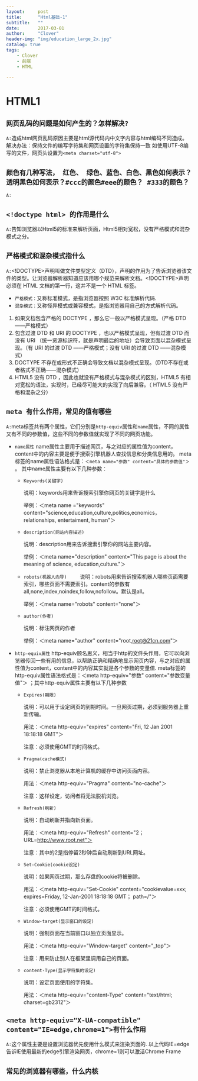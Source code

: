 ```yaml
---
layout:     post
title:      "Html基础-1"
subtitle:   ""
date:       2017-03-01
author:     "Clover"
header-img: "img/education_large_2x.jpg"
catalog: true
tags:
    - Clover
    - 前端
    - HTML

---
```


# HTML1

## `网页乱码的问题是如何产生的？怎样解决?`
`A:`造成html网页乱码原因主要是html源代码内中文字内容与html编码不同造成。解决办法：保持文件的编写字符集和网页设置的字符集保持一致 如使用UTF-8编写的文件，网页头设置为`<meta charset="utf-8">`

## `颜色有几种写法， 红色、 绿色、蓝色、白色、黑色如何表示？ 透明黑色如何表示？#ccc的颜色#eee的颜色？ #333的颜色？`
`A:`

## `<!doctype html> 的作用是什么`
`A:`告知浏览器以Html5的标准来解析页面，Html5相对宽松，没有严格模式和混杂模式之分。

## `严格模式和混杂模式指什么`
`A:`<!DOCTYPE>声明叫做文件类型定义（DTD），声明的作用为了告诉浏览器该文件的类型。让浏览器解析器知道应该用哪个规范来解析文档。<!DOCTYPE>声明必须在 HTML 文档的第一行，这并不是一个 HTML 标签。

* `严格模式：`又称标准模式，是指浏览器按照 W3C 标准解析代码.
* `混杂模式：`又称怪异模式或兼容模式，是指浏览器用自己的方式解析代码。

1. 如果文档包含严格的 DOCTYPE ，那么它一般以严格模式呈现。（严格 DTD ——严格模式） 
2. 包含过渡 DTD 和 URI 的 DOCTYPE ，也以严格模式呈现，但有过渡 DTD 而没有 URI （统一资源标识符，就是声明最后的地址）会导致页面以混杂模式呈现。（有 URI 的过渡 DTD ——严格模式；没有 URI 的过渡 DTD ——混杂模式） 
3. DOCTYPE 不存在或形式不正确会导致文档以混杂模式呈现。（DTD不存在或者格式不正确——混杂模式）
4. HTML5 没有 DTD ，因此也就没有严格模式与混杂模式的区别，HTML5 有相对宽松的语法，实现时，已经尽可能大的实现了向后兼容。（ HTML5 没有严格和混杂之分）


## `meta 有什么作用，常见的值有哪些`
`A:`meta标签共有两个属性，它们分别是`http-equiv`属性和`name`属性，不同的属性又有不同的参数值，这些不同的参数值就实现了不同的网页功能。

* `name属性`
name属性主要用于描述网页，与之对应的属性值为content，content中的内容主要是便于搜索引擎机器人查找信息和分类信息用的。
    meta标签的name属性语法格式是：`＜meta name="参数" content="具体的参数值"＞` 。
    其中name属性主要有以下几种参数：

    * `Keywords(关键字)`
    
    	说明：keywords用来告诉搜索引擎你网页的关键字是什么
    
    	举例：＜meta name ="keywords" content="science,education,culture,politics,ecnomics，relationships, entertaiment, human"＞

	* `description(网站内容描述)`
		
        说明：description用来告诉搜索引擎你的网站主要内容。
        
		举例：＜meta name="description" content="This page is about the meaning of science, education,culture."＞

	* `robots(机器人向导)`
　　
		说明：robots用来告诉搜索机器人哪些页面需要索引，哪些页面不需要索引。content的参数有all,none,index,noindex,follow,nofollow。默认是all。
       
		举例：＜meta name="robots" content="none"＞
	* `author(作者)`
		
        说明：标注网页的作者
        
		举例：＜meta name="author" content="root,root@21cn.com"＞

* `http-equiv属性`
http-equiv顾名思义，相当于http的文件头作用，它可以向浏览器传回一些有用的信息，以帮助正确和精确地显示网页内容，与之对应的属性值为content，content中的内容其实就是各个参数的变量值.
	meta标签的http-equiv属性语法格式是：＜meta http-equiv="参数" content="参数变量值"＞ ；其中http-equiv属性主要有以下几种参数
    
	* `Expires(期限)`
	
		说明：可以用于设定网页的到期时间。一旦网页过期，必须到服务器上重新传输。
        
		用法：＜meta http-equiv="expires" content="Fri, 12 Jan 2001 18:18:18 GMT"＞
        
		注意：必须使用GMT的时间格式。
        
	* `Pragma(cache模式)`
		
        说明：禁止浏览器从本地计算机的缓存中访问页面内容。
		
        用法：＜meta http-equiv="Pragma" content="no-cache"＞
		
        注意：这样设定，访问者将无法脱机浏览。
        
	* `Refresh(刷新)`
		
        说明：自动刷新并指向新页面。
		
        用法：＜meta http-equiv="Refresh" content="2；URL=http://www.root.net"＞
		
        注意：其中的2是指停留2秒钟后自动刷新到URL网址。
        
	* `Set-Cookie(cookie设定)`
		
        说明：如果网页过期，那么存盘的cookie将被删除。
		
        用法：＜meta http-equiv="Set-Cookie" content="cookievalue=xxx; expires=Friday, 12-Jan-2001 18:18:18 GMT； path=/"＞
		
        注意：必须使用GMT的时间格式。
        
	* `Window-target(显示窗口的设定)`
		
        说明：强制页面在当前窗口以独立页面显示。
		
        用法：＜meta http-equiv="Window-target" content="_top"＞
		
        注意：用来防止别人在框架里调用自己的页面。
        
	* `content-Type(显示字符集的设定)`
		
        说明：设定页面使用的字符集。
        
		用法：＜meta http-equiv="content-Type" content="text/html; charset=gb2312"＞



## `<meta http-equiv="X-UA-compatible" content="IE=edge,chrome=1">有什么作用`

`A:`这个属性主要是设置浏览器优先使用什么模式来渲染页面的.
以上代码IE=edge告诉IE使用最新的edge引擎渲染网页，chrome=1则可以激活Chrome Frame

## `常见的浏览器有哪些，什么内核`